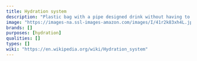 ```yaml
---
title: Hydration system
description: "Plastic bag with a pipe designed drink without having to use hands."
image: "https://images-na.ssl-images-amazon.com/images/I/41r2k83xh4L.jpg"
brands: []
purposes: [hydration]
qualities: []
types: []
wiki: "https://en.wikipedia.org/wiki/Hydration_system"
---
```

